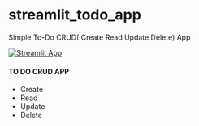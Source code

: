 # streamlit_todo_app
Simple To-Do CRUD( Create Read Update Delete) App

[![Streamlit App](https://static.streamlit.io/badges/streamlit_badge_black_white.svg)](https://share.streamlit.io/amiKaushik/streamlit_todo_app/main/main_app.py)


#### TO DO CRUD APP
+ Create
+ Read
+ Update
+ Delete
